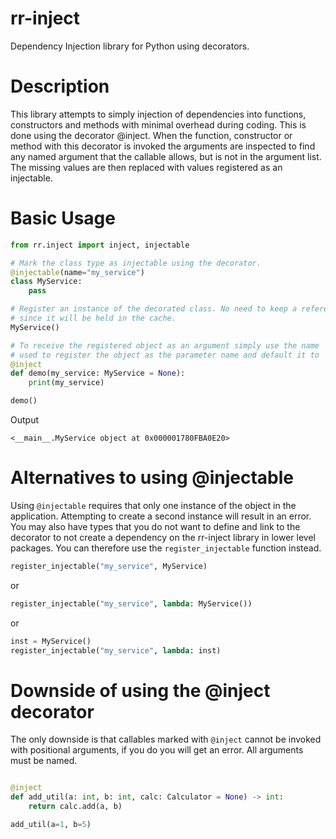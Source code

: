 # rr-inject

Dependency Injection library for Python using decorators.

# Description

This library attempts to simply injection of dependencies into functions, constructors and methods
with minimal overhead during coding. This is done using the decorator @inject. When the function, 
constructor or method with this decorator is invoked the arguments are inspected to 
find any named argument that the callable allows, but is not in the argument list. The missing
values are then replaced with values registered as an injectable.

# Basic Usage

```python
from rr.inject import inject, injectable

# Mark the class type as injectable using the decorator.
@injectable(name="my_service")
class MyService:
    pass

# Register an instance of the decorated class. No need to keep a reference 
# since it will be held in the cache.
MyService()

# To receive the registered object as an argument simply use the name
# used to register the object as the parameter name and default it to `None`
@inject
def demo(my_service: MyService = None):
    print(my_service)

demo()
```
Output

```commandline
<__main__.MyService object at 0x000001780FBA0E20>
```

# Alternatives to using @injectable

Using `@injectable` requires that only one instance of the object in the application.
Attempting to create a second instance will result in an error. You may also have
types that you do not want to define and link to the decorator to not create a dependency 
on the rr-inject library in lower level packages. You can therefore use the `register_injectable`
function instead.

```python
register_injectable("my_service", MyService)
```

or 

```python
register_injectable("my_service", lambda: MyService())
```

or

```python
inst = MyService()
register_injectable("my_service", lambda: inst)
```

# Downside of using the @inject decorator

The only downside is that callables marked with `@inject` cannot be invoked
with positional arguments, if you do you will get an error. All arguments must be
named. 

```python

@inject
def add_util(a: int, b: int, calc: Calculator = None) -> int:
    return calc.add(a, b)

add_util(a=1, b=5)
```